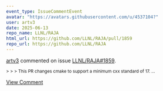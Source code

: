 ```yaml
---
event_type: IssueCommentEvent
avatar: "https://avatars.githubusercontent.com/u/4537104?"
user: artv3
date: 2025-06-13
repo_name: LLNL/RAJA
html_url: https://github.com/LLNL/RAJA/pull/1859
repo_url: https://github.com/LLNL/RAJA
---
```


<a href='https://github.com/artv3' target='_blank'>artv3</a> commented on issue <a href='https://github.com/LLNL/RAJA/pull/1859' target='_blank'>LLNL/RAJA#1859</a>.

<small>> > > This PR changes cmake to support a minimum cxx standard of 17....</small>

<a href='https://github.com/LLNL/RAJA/pull/1859' target='_blank'>View Comment</a>